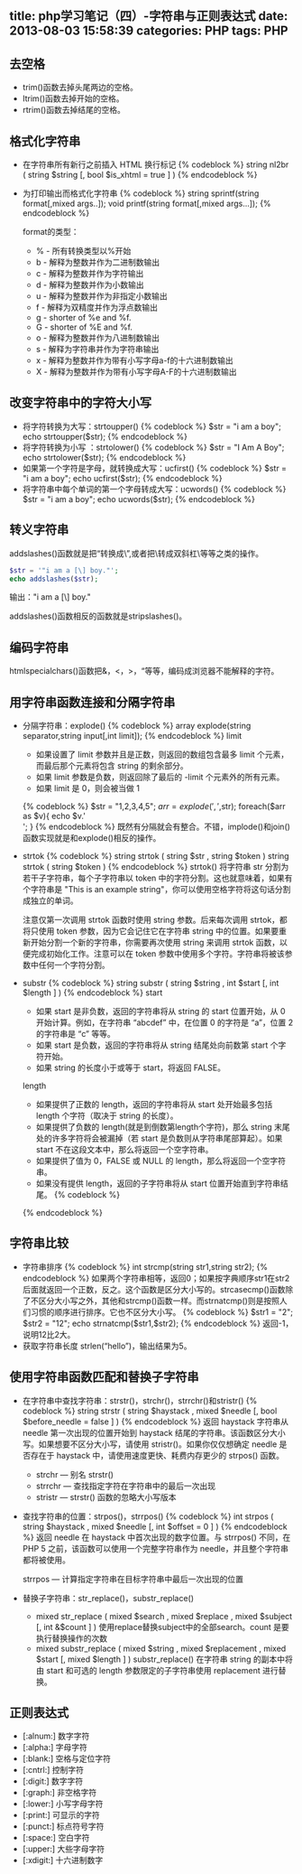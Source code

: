 title: php学习笔记（四）-字符串与正则表达式
date: 2013-08-03 15:58:39
categories: PHP
tags: PHP
---
## 去空格

* trim()函数去掉头尾两边的空格。
* ltrim()函数去掉开始的空格。
* rtrim()函数去掉结尾的空格。

<!-- more -->

## 格式化字符串

* 在字符串所有新行之前插入 HTML 换行标记
    {% codeblock %}
    string nl2br ( string $string [, bool $is_xhtml = true ] )
    {% endcodeblock %}
* 为打印输出而格式化字符串
    {% codeblock %}
    string sprintf(string format[,mixed args..]);
    void printf(string format[,mixed args...]);
    {% endcodeblock %}

	format的类型：

	* % - 所有转换类型以%开始
	* b - 解释为整数并作为二进制数输出
	* c - 解释为整数并作为字符输出
	* d - 解释为整数并作为小数输出
	* u - 解释为整数并作为非指定小数输出
	* f - 解释为双精度并作为浮点数输出
	* g - shorter of %e and %f.
	* G - shorter of %E and %f.
	* o - 解释为整数并作为八进制数输出
	* s - 解释为字符串并作为字符串输出
	* x - 解释为整数并作为带有小写字母a-f的十六进制数输出
	* X - 解释为整数并作为带有小写字母A-F的十六进制数输出

## 改变字符串中的字符大小写

* 将字符转换为大写：strtoupper()
    {% codeblock %}
    $str = "i am a boy";
    echo strtoupper($str);
    {% endcodeblock %}
* 将字符转换为小写 ：strtolower()
    {% codeblock %}
    $str = "I Am A Boy";
    echo strtolower($str);
    {% endcodeblock %}
* 如果第一个字符是字母，就转换成大写：ucfirst()
    {% codeblock %}
    $str = "i am a boy";
    echo ucfirst($str);
    {% endcodeblock %}
* 将字符串中每个单词的第一个字母转成大写：ucwords()
    {% codeblock %}
    $str = "i am a boy";
    echo ucwords($str);
    {% endcodeblock %}

## 转义字符串

addslashes()函数就是把“转换成\”,或者把\转成双斜杠\\等等之类的操作。
```php
$str = '"i am a [\] boy."';
echo addslashes($str);
```
输出：\"i am a [\\] boy.\"

addslashes()函数相反的函数就是stripslashes()。

## 编码字符串

htmlspecialchars()函数把&，<，>，“等等，编码成浏览器不能解释的字符。

## 用字符串函数连接和分隔字符串

* 分隔字符串：explode()
    {% codeblock %}
    array explode(string separator,string input[,int limit]);
    {% endcodeblock %}
    limit

    * 如果设置了 limit 参数并且是正数，则返回的数组包含最多 limit 个元素，而最后那个元素将包含 string 的剩余部分。
    * 如果 limit 参数是负数，则返回除了最后的 -limit 个元素外的所有元素。
    * 如果 limit 是 0，则会被当做 1

    {% codeblock %}
    $str = "1,2,3,4,5";
    $arr = explode(',',$str);
    foreach($arr as $v){
        echo $v.'<br />';
    }
    {% endcodeblock %}
    既然有分隔就会有整合。不错，implode()和join()函数实现就是和explode()相反的操作。
* strtok
    {% codeblock %}
    string strtok ( string $str , string $token )
    string strtok ( string $token )
    {% endcodeblock %}
    strtok() 将字符串 str 分割为若干子字符串，每个子字符串以 token 中的字符分割。这也就意味着，如果有个字符串是 "This is an example string"，你可以使用空格字符将这句话分割成独立的单词。

    注意仅第一次调用 strtok 函数时使用 string 参数。后来每次调用 strtok，都将只使用 token 参数，因为它会记住它在字符串 string 中的位置。如果要重新开始分割一个新的字符串，你需要再次使用 string 来调用 strtok 函数，以便完成初始化工作。注意可以在 token 参数中使用多个字符。字符串将被该参数中任何一个字符分割。
* substr
    {% codeblock %}
    string substr ( string $string , int $start [, int $length ] )
    {% endcodeblock %}
    start

    * 如果 start 是非负数，返回的字符串将从 string 的 start 位置开始，从 0 开始计算。例如，在字符串 “abcdef” 中，在位置 0 的字符是 “a”，位置 2 的字符串是 “c” 等等。
    * 如果 start 是负数，返回的字符串将从 string 结尾处向前数第 start 个字符开始。
    * 如果 string 的长度小于或等于 start，将返回 FALSE。

    length

    * 如果提供了正数的 length，返回的字符串将从 start 处开始最多包括 length 个字符（取决于 string 的长度）。
    * 如果提供了负数的 length(就是到倒数第length个字符)，那么 string 末尾处的许多字符将会被漏掉（若 start 是负数则从字符串尾部算起）。如果 start 不在这段文本中，那么将返回一个空字符串。
    * 如果提供了值为 0，FALSE 或 NULL 的 length，那么将返回一个空字符串。
    * 如果没有提供 length，返回的子字符串将从 start 位置开始直到字符串结尾。
    {% codeblock %}
    <?php
    $rest = substr("abcdef", 0, -1);  // 返回 "abcde"
    $rest = substr("abcdef", 2, -1);  // 返回 "cde"
    $rest = substr("abcdef", 4, -4);  // 返回 ""
    $rest = substr("abcdef", -3, -1); // 返回 "de"
    ?>
    {% endcodeblock %}

## 字符串比较

* 字符串排序
    {% codeblock %}
    int strcmp(string str1,string str2);
    {% endcodeblock %}
    如果两个字符串相等，返回0；如果按字典顺序str1在str2后面就返回一个正数，反之。这个函数是区分大小写的。strcasecmp()函数除了不区分大小写之外，其他和strcmp()函数一样。而strnatcmp()则是按照人们习惯的顺序进行排序。它也不区分大小写。
    {% codeblock %}
    $str1 = "2";
    $str2 = "12";
    echo strnatcmp($str1,$str2);
    {% endcodeblock %}
    返回-1，说明12比2大。
* 获取字符串长度
    strlen(“hello”)，输出结果为5。

## 使用字符串函数匹配和替换子字符串

* 在字符串中查找字符串：strstr()，strchr()，strrchr()和stristr()
    {% codeblock %}
    string strstr ( string $haystack , mixed $needle [, bool $before_needle = false ] )
    {% endcodeblock %}
    返回 haystack 字符串从 needle 第一次出现的位置开始到 haystack 结尾的字符串。该函数区分大小写。如果想要不区分大小写，请使用 stristr()。如果你仅仅想确定 needle 是否存在于 haystack 中，请使用速度更快、耗费内存更少的 strpos() 函数。

    * strchr — 别名 strstr()
    * strrchr — 查找指定字符在字符串中的最后一次出现
    * stristr — strstr() 函数的忽略大小写版本
* 查找字符串的位置：strpos()，strrpos()
    {% codeblock %}
    int strpos ( string $haystack , mixed $needle [, int $offset = 0 ] )
    {% endcodeblock %}
    返回 needle 在 haystack 中首次出现的数字位置。与 strrpos() 不同，在 PHP 5 之前，该函数可以使用一个完整字符串作为 needle，并且整个字符串都将被使用。

    strrpos — 计算指定字符串在目标字符串中最后一次出现的位置
* 替换子字符串：str_replace()，substr_replace()
	* mixed str_replace ( mixed $search , mixed $replace , mixed $subject [, int &$count ] )
        使用replace替换subject中的全部search。count 是要执行替换操作的次数
	* mixed substr_replace ( mixed $string , mixed $replacement , mixed $start [, mixed $length ] )
        substr_replace() 在字符串 string 的副本中将由 start 和可选的 length 参数限定的子字符串使用 replacement 进行替换。

## 正则表达式

* [:alnum:] 数字字符
* [:alpha:] 字母字符
* [:blank:] 空格与定位字符
* [:cntrl:] 控制字符
* [:digit:] 数字字符
* [:graph:] 非空格字符
* [:lower:] 小写字母字符
* [:print:] 可显示的字符
* [:punct:] 标点符号字符
* [:space:] 空白字符
* [:upper:] 大些字母字符
* [:xdigit:] 十六进制数字
